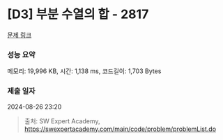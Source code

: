 # [D3] 부분 수열의 합 - 2817 

[문제 링크](https://swexpertacademy.com/main/code/problem/problemDetail.do?contestProbId=AV7IzvG6EksDFAXB) 

### 성능 요약

메모리: 19,996 KB, 시간: 1,138 ms, 코드길이: 1,703 Bytes

### 제출 일자

2024-08-26 23:20



> 출처: SW Expert Academy, https://swexpertacademy.com/main/code/problem/problemList.do